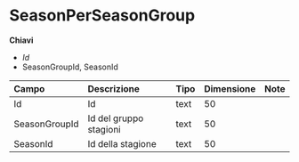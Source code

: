 # SeasonPerSeasonGroup

  
 **Chiavi**

* _Id_
* SeasonGroupId, SeasonId

| Campo | Descrizione | Tipo | Dimensione | Note |
| :--- | :--- | :--- | :--- | :--- |
| Id | Id | text | 50 |  |
| SeasonGroupId | Id del gruppo stagioni | text | 50 |  |
| SeasonId | Id della stagione | text | 50 |  |

